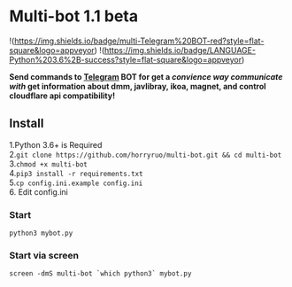 # Multi-bot  1.1 beta
!(https://img.shields.io/badge/multi-Telegram%20BOT-red?style=flat-square&logo=appveyor)
!(https://img.shields.io/badge/LANGUAGE-Python%203.6%2B-success?style=flat-square&logo=appveyor)

**Send commands to [Telegram](http://telegram.org) BOT for get a _convience way communicate with_ get information about dmm, javlibray, ikoa, magnet, and control cloudflare api compatibility!**  

## Install  
1.Python 3.6+ is Required  
2.`git clone https://github.com/horryruo/multi-bot.git && cd multi-bot`
3.`chmod +x multi-bot`  
4.`pip3 install -r requirements.txt`  
5.`cp config.ini.example config.ini`  
6.&nbsp;Edit config.ini

### Start  
`python3 mybot.py`  

### Start via screen  

``screen -dmS multi-bot `which python3` mybot.py``  


